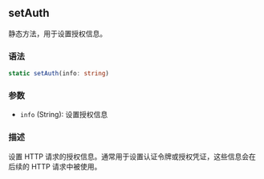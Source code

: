 ## setAuth

静态方法，用于设置授权信息。

### 语法

```typescript
static setAuth(info: string)
```

### 参数

- `info` (String): 设置授权信息

### 描述

设置 HTTP 请求的授权信息。通常用于设置认证令牌或授权凭证，这些信息会在后续的 HTTP 请求中被使用。 